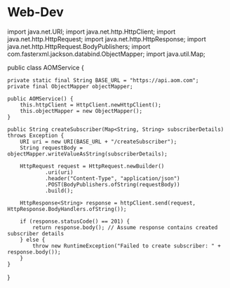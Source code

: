 # Web-Dev
import java.net.URI;
import java.net.http.HttpClient;
import java.net.http.HttpRequest;
import java.net.http.HttpResponse;
import java.net.http.HttpRequest.BodyPublishers;
import com.fasterxml.jackson.databind.ObjectMapper;
import java.util.Map;

public class AOMService {

    private static final String BASE_URL = "https://api.aom.com";
    private final ObjectMapper objectMapper;

    public AOMService() {
        this.httpClient = HttpClient.newHttpClient();
        this.objectMapper = new ObjectMapper();
    }

    public String createSubscriber(Map<String, String> subscriberDetails) throws Exception {
        URI uri = new URI(BASE_URL + "/createSubscriber");
        String requestBody = objectMapper.writeValueAsString(subscriberDetails);

        HttpRequest request = HttpRequest.newBuilder()
                .uri(uri)
                .header("Content-Type", "application/json")
                .POST(BodyPublishers.ofString(requestBody))
                .build();

        HttpResponse<String> response = httpClient.send(request, HttpResponse.BodyHandlers.ofString());
        
        if (response.statusCode() == 201) {
            return response.body(); // Assume response contains created subscriber details
        } else {
            throw new RuntimeException("Failed to create subscriber: " + response.body());
        }
    }
}
